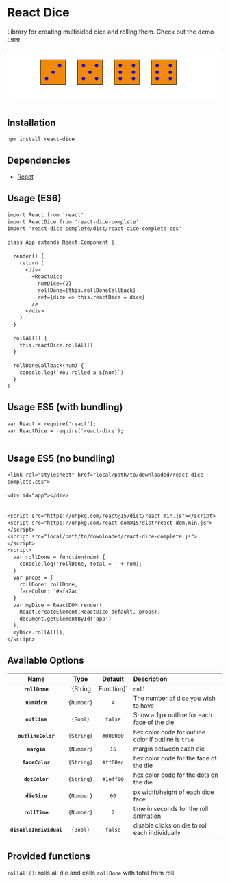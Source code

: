 # React Dice

Library for creating multisided dice and rolling them. Check out the demo [here](http://adam-tyler.com/react-dice-complete).

![sample dice roll](/img/diceRoll2.gif "Sample Dice Roll")

## Installation
```
npm install react-dice
```

## Dependencies
* [React](https://facebook.github.io/react/)

## Usage (ES6)
```
import React from 'react'
import ReactDice from 'react-dice-complete'
import 'react-dice-complete/dist/react-dice-complete.css'

class App extends React.Component {

  render() {
    return (
      <div>
        <ReactDice
          numDice={2}
          rollDone={this.rollDoneCallback}
          ref={dice => this.reactDice = dice}
        />
      </div>
    )
  }

  rollAll() {
    this.reactDice.rollAll()
  }

  rollDoneCallback(num) {
    console.log(`You rolled a ${num}`)
  }
)
```

## Usage ES5 (with bundling)
```
var React = require('react');
var ReactDice = require('react-dice');


```

## Usage ES5 (no bundling)
```
<link rel="stylesheet" href="local/path/to/downloaded/react-dice-complete.css">

<div id="app"></div>


<script src="https://unpkg.com/react@15/dist/react.min.js"></script>
<script src="https://unpkg.com/react-dom@15/dist/react-dom.min.js"></script>
<script src="local/path/to/downloaded/react-dice-complete.js"></script>
<script>
  var rollDone = function(num) {
    console.log('rollDone, total = ' + num);
  }
  var props = {
    rollDone: rollDone,
    faceColor: '#afa2ac'
  }
  var myDice = ReactDOM.render(
    React.createElement(ReactDice.default, props),
    document.getElementById('app')
  );
  myDice.rollAll();
</script>

```

## Available Options
|Name|Type|Default|Description|
|:--:|:--:|:--:|:----------|
|**`rollDone`**|`{String|Function}`|`null`|callback providing integer of total amount from dice roll|
|**`numDice`**|`{Number}`|`4`|The number of dice you wish to have|
|**`outline`**|`{Bool}`|`false`|Show a 1px outline for each face of the die|
|**`outlineColor`**|`{String}`|`#000000`|hex color code for outline color if outline is `true`|
|**`margin`**|`{Number}`|`15`|margin between each die|
|**`faceColor`**|`{String}`|`#ff00ac`|hex color code for the face of the die|
|**`dotColor`**|`{String}`|`#1eff00`|hex color code for the dots on the die|
|**`dieSize`**|`{Number}`|`60`|px width/height of each dice face|
|**`rollTime`**|`{Number}`|`2`|time in seconds for the roll animation|
|**`disableIndividual`**|`{Bool}`|`false`|disable clicks on die to roll each individually |

## Provided functions
`rollAll()`: rolls all die and calls `rollDone` with total from roll
